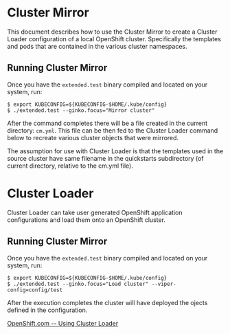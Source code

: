 # Cluster Mirror

This document describes how to use the Cluster Mirror to create a Cluster
Loader configuration of a local OpenShift cluster. Specifically the templates
and pods that are contained in the various cluster namespaces.

Running Cluster Mirror
----------------------

Once you have the `extended.test` binary compiled and located on your system,
run:

```console
$ export KUBECONFIG=${KUBECONFIG-$HOME/.kube/config}
$ ./extended.test --ginko.focus="Mirror cluster"
```

After the command completes there will be a file created in the current
directory: `cm.yml`. This file can be then fed to the Cluster Loader command
below to recreate various cluster objects that were mirrored. 

The assumption for use with Cluster Loader is that the templates used in the
source cluster have same filename in the quickstarts subdirectory (of current
directory, relative to the cm.yml file).


# Cluster Loader

Cluster Loader can take user generated OpenShift application configurations
and load them onto an OpenShift cluster.

Running Cluster Mirror
----------------------

Once you have the `extended.test` binary compiled and located on your system,
run:

```console
$ export KUBECONFIG=${KUBECONFIG-$HOME/.kube/config}
$ ./extended.test --ginko.focus="Load cluster" --viper-config=config/test
```

After the execution completes the cluster will have deployed the ojects defined
in the configuration.

[OpenShift.com -- Using Cluster Loader](https://docs.openshift.com/container-platform/3.9/scaling_performance/using_cluster_loader.html)

